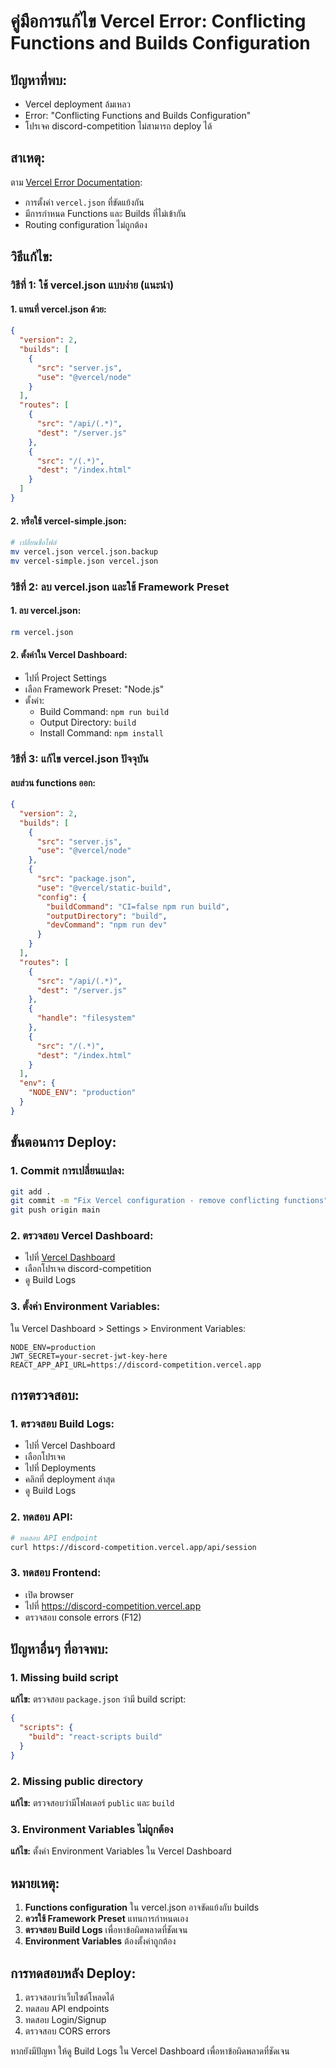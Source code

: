 # คู่มือการแก้ไข Vercel Error: Conflicting Functions and Builds Configuration

## ปัญหาที่พบ:
- Vercel deployment ล้มเหลว
- Error: "Conflicting Functions and Builds Configuration"
- โปรเจค discord-competition ไม่สามารถ deploy ได้

## สาเหตุ:
ตาม [Vercel Error Documentation](https://vercel.com/docs/errors/error-list#conflicting-functions-and-builds-configuration):
- การตั้งค่า `vercel.json` ที่ขัดแย้งกัน
- มีการกำหนด Functions และ Builds ที่ไม่เข้ากัน
- Routing configuration ไม่ถูกต้อง

## วิธีแก้ไข:

### วิธีที่ 1: ใช้ vercel.json แบบง่าย (แนะนำ)

#### 1. แทนที่ vercel.json ด้วย:
```json
{
  "version": 2,
  "builds": [
    {
      "src": "server.js",
      "use": "@vercel/node"
    }
  ],
  "routes": [
    {
      "src": "/api/(.*)",
      "dest": "/server.js"
    },
    {
      "src": "/(.*)",
      "dest": "/index.html"
    }
  ]
}
```

#### 2. หรือใช้ vercel-simple.json:
```bash
# เปลี่ยนชื่อไฟล์
mv vercel.json vercel.json.backup
mv vercel-simple.json vercel.json
```

### วิธีที่ 2: ลบ vercel.json และใช้ Framework Preset

#### 1. ลบ vercel.json:
```bash
rm vercel.json
```

#### 2. ตั้งค่าใน Vercel Dashboard:
- ไปที่ Project Settings
- เลือก Framework Preset: "Node.js"
- ตั้งค่า:
  - Build Command: `npm run build`
  - Output Directory: `build`
  - Install Command: `npm install`

### วิธีที่ 3: แก้ไข vercel.json ปัจจุบัน

#### ลบส่วน functions ออก:
```json
{
  "version": 2,
  "builds": [
    {
      "src": "server.js",
      "use": "@vercel/node"
    },
    {
      "src": "package.json",
      "use": "@vercel/static-build",
      "config": {
        "buildCommand": "CI=false npm run build",
        "outputDirectory": "build",
        "devCommand": "npm run dev"
      }
    }
  ],
  "routes": [
    {
      "src": "/api/(.*)",
      "dest": "/server.js"
    },
    {
      "handle": "filesystem"
    },
    {
      "src": "/(.*)",
      "dest": "/index.html"
    }
  ],
  "env": {
    "NODE_ENV": "production"
  }
}
```

## ขั้นตอนการ Deploy:

### 1. Commit การเปลี่ยนแปลง:
```bash
git add .
git commit -m "Fix Vercel configuration - remove conflicting functions"
git push origin main
```

### 2. ตรวจสอบ Vercel Dashboard:
- ไปที่ [Vercel Dashboard](https://vercel.com/dashboard)
- เลือกโปรเจค discord-competition
- ดู Build Logs

### 3. ตั้งค่า Environment Variables:
ใน Vercel Dashboard > Settings > Environment Variables:
```
NODE_ENV=production
JWT_SECRET=your-secret-jwt-key-here
REACT_APP_API_URL=https://discord-competition.vercel.app
```

## การตรวจสอบ:

### 1. ตรวจสอบ Build Logs:
- ไปที่ Vercel Dashboard
- เลือกโปรเจค
- ไปที่ Deployments
- คลิกที่ deployment ล่าสุด
- ดู Build Logs

### 2. ทดสอบ API:
```bash
# ทดสอบ API endpoint
curl https://discord-competition.vercel.app/api/session
```

### 3. ทดสอบ Frontend:
- เปิด browser
- ไปที่ https://discord-competition.vercel.app
- ตรวจสอบ console errors (F12)

## ปัญหาอื่นๆ ที่อาจพบ:

### 1. **Missing build script**
**แก้ไข:** ตรวจสอบ `package.json` ว่ามี build script:
```json
{
  "scripts": {
    "build": "react-scripts build"
  }
}
```

### 2. **Missing public directory**
**แก้ไข:** ตรวจสอบว่ามีโฟลเดอร์ `public` และ `build`

### 3. **Environment Variables ไม่ถูกต้อง**
**แก้ไข:** ตั้งค่า Environment Variables ใน Vercel Dashboard

## หมายเหตุ:

1. **Functions configuration** ใน vercel.json อาจขัดแย้งกับ builds
2. **ควรใช้ Framework Preset** แทนการกำหนดเอง
3. **ตรวจสอบ Build Logs** เพื่อหาข้อผิดพลาดที่ชัดเจน
4. **Environment Variables** ต้องตั้งค่าถูกต้อง

## การทดสอบหลัง Deploy:

1. ตรวจสอบว่าเว็บไซต์โหลดได้
2. ทดสอบ API endpoints
3. ทดสอบ Login/Signup
4. ตรวจสอบ CORS errors

หากยังมีปัญหา ให้ดู Build Logs ใน Vercel Dashboard เพื่อหาข้อผิดพลาดที่ชัดเจน
